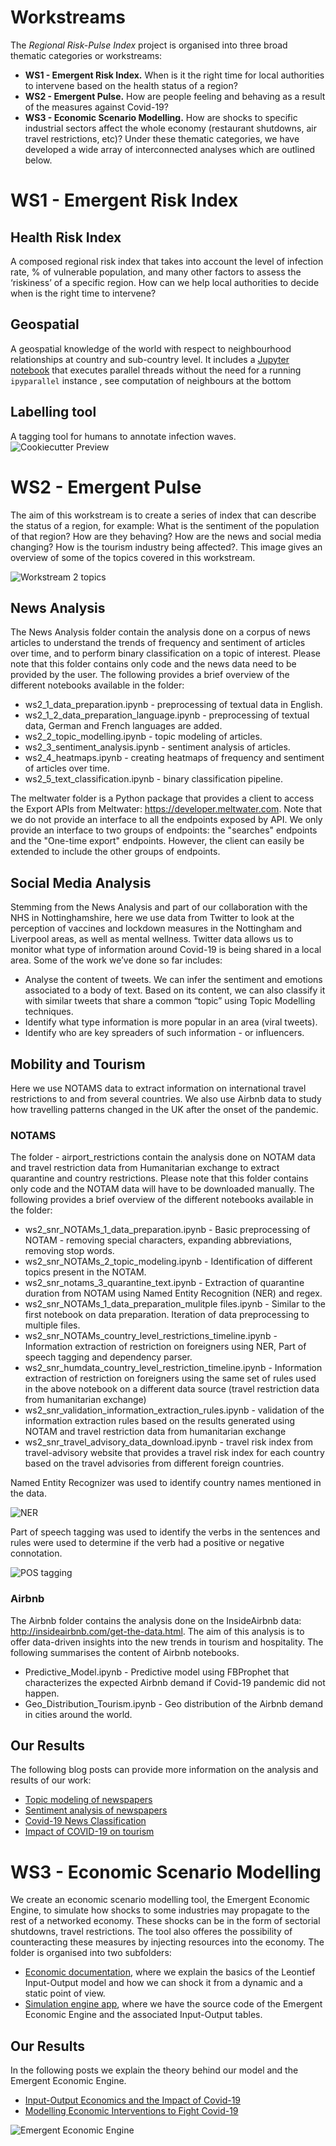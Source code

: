 # Workstreams

The _Regional Risk-Pulse Index_ project is organised into three broad thematic categories or workstreams:
* **WS1 - Emergent Risk Index.** When is it the right time for local authorities to intervene based on the health status of a region?
* **WS2 - Emergent Pulse.** How are people feeling and behaving as a result of the measures against Covid-19? 
* **WS3 - Economic Scenario Modelling.** How are shocks to specific industrial sectors affect the whole economy (restaurant shutdowns, air travel restrictions, etc)? 
Under these thematic categories, we have developed a wide array of interconnected analyses which are outlined below. 

# WS1 - Emergent Risk Index
## Health Risk Index
A composed regional risk index that takes into account the level of infection rate, % of vulnerable population, and many other factors to assess the ‘riskiness’ of a specific region. How can we help local authorities to decide when is the right time to intervene? 

## Geospatial
A geospatial knowledge of the world with respect to neighbourhood relationships at country and sub-country level. It includes a [Jupyter notebook](ws1/geospatial/WS3_kp_Knowledge_Graph.ipynb) that executes parallel threads without the need for a running `ipyparallel` instance , see computation of neighbours at the bottom

## Labelling tool
A tagging tool for humans to annotate infection waves.
![Cookiecutter Preview](cookiecutter.select.gif)

# WS2 - Emergent Pulse
The aim of this workstream is to create a series of index that can describe the status of a region, for example: What is the sentiment of the population of that region? How are they behaving? How are the news and social media changing? How is the tourism industry being affected?. This image gives an overview of some of the topics covered in this workstream.

![Workstream 2 topics](ws2_overview.png)

## News Analysis
The News Analysis folder contain the analysis done on a corpus of news articles to understand the trends of frequency and sentiment of articles over time, and to perform binary classification on a topic of interest. Please note that this folder contains only code and the news data need to be provided by the user.  The following provides a brief overview of the different notebooks available in the folder:

* ws2_1_data_preparation.ipynb - preprocessing of textual data in English.
* ws2_1_2_data_preparation_language.ipynb - preprocessing of textual data, German and French languages are added.
* ws2_2_topic_modelling.ipynb - topic modeling of articles.
* ws2_3_sentiment_analysis.ipynb - sentiment analysis of articles.
* ws2_4_heatmaps.ipynb - creating heatmaps of frequency and sentiment of articles over time.
* ws2_5_text_classification.ipynb - binary classification pipeline.

The meltwater folder is a Python package that provides a client to access the Export APIs from Meltwater: https://developer.meltwater.com. Note that we do not provide an interface to all the endpoints exposed by API. We only provide an interface to two groups of endpoints: the "searches" endpoints and the "One-time export" endpoints. However, the client can easily be extended to include the other groups of endpoints. 

## Social Media Analysis
Stemming from the News Analysis and part of our collaboration with the NHS in Nottinghamshire, here we use data from Twitter to look at the perception of vaccines and lockdown measures in the Nottingham and Liverpool areas, as well as mental wellness. Twitter data allows us to monitor what type of information around Covid-19 is being shared in a local area. Some of the work we’ve done so far includes:
* Analyse the content of tweets. We can infer the sentiment and emotions associated to a body of text. Based on its content, we can also classify it with similar tweets that share a common “topic” using Topic Modelling techniques.
* Identify what type information is more popular in an area (viral tweets).
* Identify who are key spreaders of such information - or influencers.

## Mobility and Tourism
Here we use NOTAMS data to extract information on international travel restrictions to and from several countries. We also use Airbnb data to study how travelling patterns changed in the UK after the onset of the pandemic. 

### NOTAMS
The folder - airport_restrictions contain the analysis done on NOTAM data and travel restriction data from Humanitarian exchange to extract quarantine and country restrictions. Please note that this folder contains only code and the NOTAM data will have to be downloaded manually. The following provides a brief overview of the different notebooks available in the folder:

* ws2_snr_NOTAMs_1_data_preparation.ipynb - Basic preprocessing of NOTAM - removing special characters, expanding abbreviations, removing stop words.
* ws2_snr_NOTAMs_2_topic_modeling.ipynb -  Identification of different topics present in the NOTAM.
* ws2_snr_notams_3_quarantine_text.ipynb -  Extraction of quarantine duration from NOTAM using Named Entity Recognition (NER) and regex.
* ws2_snr_NOTAMs_1_data_preparation_mulitple files.ipynb - Similar to the first notebook on data preparation. Iteration of data preprocessing to multiple files.
* ws2_snr_NOTAMs_country_level_restrictions_timeline.ipynb - Information extraction of restriction on foreigners using NER, Part of speech tagging and dependency parser.
* ws2_snr_humdata_country_level_restriction_timeline.ipynb - Information extraction of restriction on foreigners using the same set of rules used in the above notebook on a different data source (travel restriction data from humanitarian exchange)
* ws2_snr_validation_information_extraction_rules.ipynb - validation of the information extraction rules based on the results generated using NOTAM and travel restriction data from humanitarian exchange
* ws2_snr_travel_advisory_data_download.ipynb - travel risk index from travel-advisory website that provides a travel risk index for each country based on the travel advisories from different foreign countries.

Named Entity Recognizer was used to identify country names mentioned in the data.

![NER](https://github.com/emergent-analytics/workstreams/tree/reorganise_folders/Mobility%20and%20Tourism%20-%20WS2/airport_restrictions/restrictions_ner.png)

Part of speech tagging was used to identify the verbs in the sentences and rules were used to determine if the verb had a positive or negative connotation.

![POS tagging](https://github.com/emergent-analytics/workstreams/tree/reorganise_folders/Mobility%20and%20Tourism%20-%20WS2/airport_restrictions/restrictions_pos_tagging.png)

### Airbnb
The Airbnb folder contains the analysis done on the InsideAirbnb data: http://insideairbnb.com/get-the-data.html. The aim of this analysis is to offer data-driven insights into the new trends in tourism and hospitality. The following summarises the content of Airbnb notebooks.

* Predictive_Model.ipynb - Predictive model using FBProphet that characterizes the expected Airbnb demand if Covid-19 pandemic did not happen. 
* Geo_Distribution_Tourism.ipynb - Geo distribution of the Airbnb demand in cities around the world.

## Our Results
The following blog posts can provide more information on the analysis and results of our work:

* [Topic modeling of newspapers](https://emergentalliance.org/?p=1628)
* [Sentiment analysis of newspapers](https://emergentalliance.org/?p=1638)
* [Covid-19 News Classification](https://emergentalliance.org/?p=1669)
* [Impact of COVID-19 on tourism](https://emergentalliance.org/?p=1680)


# WS3 - Economic Scenario Modelling
We create an economic scenario modelling tool, the Emergent Economic Engine, to simulate how shocks to some industries may propagate to the rest of a networked economy. These shocks can be in the form of sectorial shutdowns, travel restrictions. The tool also offeres the possibility of counteracting these measures by injecting resources into the economy. The folder is organised into two subfolders:

* [Economic documentation](https://github.com/emergent-analytics/workstreams/tree/reorganise_folders/Economic%20Scenario%20Modelling%20-%20WS3/Economic%20documentation), where we explain the basics of the Leontief Input-Output model and how we can shock it from a dynamic and a static point of view. 
* [Simulation engine app](https://github.com/emergent-analytics/workstreams/tree/reorganise_folders/Economic%20Scenario%20Modelling%20-%20WS3/Simulation%20engine%20app), where we have the source code of the Emergent Economic Engine and the associated Input-Output tables.

## Our Results
In the following posts we explain the theory behind our model and the Emergent Economic Engine. 

* [Input-Output Economics and the Impact of Covid-19](https://emergentalliance.org/?p=1689)
* [Modelling Economic Interventions to Fight Covid-19](https://emergentalliance.org/?p=1832)


![Emergent Economic Engine](e3.png)
